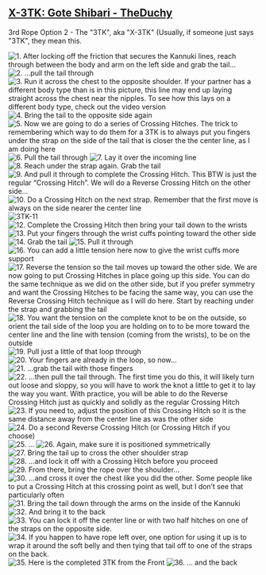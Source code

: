 ## [X-3TK: Gote Shibari - TheDuchy](https://www.theduchy.com/gote-shibari/#3tk)

3rd Rope Option 2 - The "3TK", aka "X-3TK" (Usually, if someone just says "3TK", they mean this.

<img src="assets/3TK-01.jpg" title="1. After locking off the friction that secures the Kannuki lines, reach through between the body and arm on the left side and grab the tail…" />
<img src="assets/3TK-02.jpg" title="2. …pull the tail through" />
<img src="assets/3TK-03.jpg" title="3. Run it across the chest to the opposite shoulder. If your partner has a different body type than is in this picture, this line may end up laying straight across the chest near the nipples. To see how this lays on a different body type, check out the video version" />
<img src="assets/3TK-04.jpg" title="4. Bring the tail to the opposite side again" />
<img src="assets/3TK-05.jpg" title="5. Now we are going to do a series of Crossing Hitches. The trick to remembering which way to do them for a 3TK is to always put you fingers under the strap on the side of the tail that is closer the the center line, as I am doing here" />
<img src="assets/3TK-06.jpg" title="6. Pull the tail through" />
<img src="assets/3TK-07.jpg" title="7. Lay it over the incoming line" />
<img src="assets/3TK-08.jpg" title="8. Reach under the strap again. Grab the tail" />
<img src="assets/3TK-09.jpg" title="9. And pull it through to complete the Crossing Hitch. This BTW is just the regular “Crossing Hitch”. We will do a Reverse Crossing Hitch on the other side…" />
<img src="assets/3TK-10.jpg" title="10. Do a Crossing Hitch on the next strap. Remember that the first move is always on the side nearer the center line" />
<img src="assets/3TK-11.jpg" title="3TK-11" />
<img src="assets/3TK-12.jpg" title="12. Complete the Crossing Hitch then bring your tail down to the wrists" />
<img src="assets/3TK-13.jpg" title="13. Put your fingers through the wrist cuffs pointing toward the other side" />
<img src="assets/3TK-14.jpg" title="14. Grab the tail" />
<img src="assets/3TK-15.jpg" title="15. Pull it through" />
<img src="assets/3TK-16.jpg" title="16. You can add a little tension here now to give the wrist cuffs more support" />
<img src="assets/3TK-17.jpg" title="17. Reverse the tension so the tail moves up toward the other side. We are now going to put Crossing Hitches in place going up this side. You can do the same technique as we did on the other side, but if you prefer symmetry and want the Crossing Hitches to be facing the same way, you can use the Reverse Crossing Hitch technique as I will do here. Start by reaching under the strap and grabbing the tail" />
<img src="assets/3TK-18.jpg" title="18. You want the tension on the complete knot to be on the outside, so orient the tail side of the loop you are holding on to to be more toward the center line and the line with tension (coming from the wrists), to be on the outside" />
<img src="assets/3TK-19.jpg" title="19. Pull just a little of that loop through" />
<img src="assets/3TK-20.jpg" title="20. Your fingers are already in the loop, so now…" />
<img src="assets/3TK-21.jpg" title="21. …grab the tail with those fingers" />
<img src="assets/3TK-22.jpg" title="22. …then pull the tail through. The first time you do this, it will likely turn out loose and sloppy, so you will have to work the knot a little to get it to lay the way you want. With practice, you will be able to do the Reverse Crossing Hitch just as quickly and solidly as the regular Crossing Hitch" />
<img src="assets/3TK-23.jpg" title="23. If you need to, adjust the position of this Crossing Hitch so it is the same distance away from the center line as was the other side" />
<img src="assets/3TK-24.jpg" title="24. Do a second Reverse Crossing Hitch (or Crossing Hitch if you choose)" />
<img src="assets/3TK-25.jpg" title="25. …" />
<img src="assets/3TK-26.jpg" title="26. Again, make sure it is positioned symmetrically" />
<img src="assets/3TK-27.jpg" title="27. Bring the tail up to cross the other shoulder strap" />
<img src="assets/3TK-28.jpg" title="28. …and lock it off with a Crossing Hitch before you proceed" />
<img src="assets/3TK-29.jpg" title="29. From there, bring the rope over the shoulder…" />
<img src="assets/3TK-30.jpg" title="30. …and cross it over the chest like you did the other. Some people like to put a Crossing Hitch at this crossing point as well, but I don’t see that particularly often" />
<img src="assets/3TK-31.jpg" title="31. Bring the tail down through the arms on the inside of the Kannuki" />
<img src="assets/3TK-32.jpg" title="32. And bring it to the back" />
<img src="assets/3TK-33.jpg" title="33. You can lock it off the center line or with two half hitches on one of the straps on the opposite side." />
<img src="assets/3TK-34.jpg" title="34. If you happen to have rope left over, one option for using it up is to wrap it around the soft belly and then tying that tail off to one of the straps on the back." />
<img src="assets/3TK-35.jpg" title="35. Here is the completed 3TK from the Front" />
<img src="assets/3TK-36.jpg" title="36. … and the back" />
